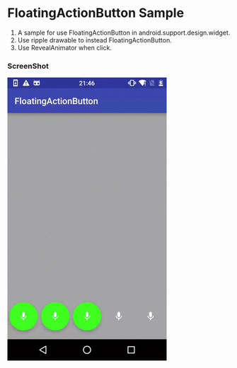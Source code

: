 # FloatingActionButton Sample
1. A sample for use FloatingActionButton in android.support.design.widget.
2. Use ripple drawable to instead FloatingActionButton.
3. Use RevealAnimator when click.

### ScreenShot

![](./Screenshot/Screenshot.gif)